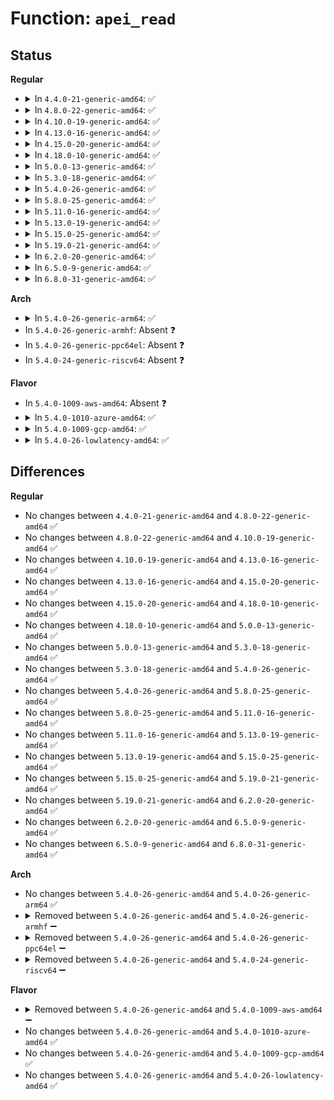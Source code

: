 # Function: <code>apei_read</code>

## Status
<b>Regular</b>
<ul>
<li>
<details>
<summary>In <code>4.4.0-21-generic-amd64</code>: ✅</summary>

```c
int apei_read(u64 * val, struct acpi_generic_address * reg)
```

```json
{
  "name": "apei_read",
  "collision_type": "Unique Global",
  "inline_type": "No",
  "funcs": [
    {
      "addr": 18446744071583773760,
      "name": "apei_read",
      "external": true,
      "loc": "drivers/acpi/apei/apei-base.c:646",
      "file": "drivers/acpi/apei/apei-base.c",
      "inline": "seen, unknown",
      "caller_inline": [],
      "caller_func": [
        "drivers/acpi/apei/apei-base.c:__apei_exec_write_register",
        "drivers/acpi/apei/ghes.c:ghes_read_estatus"
      ]
    }
  ],
  "symbols": [
    {
      "addr": 18446744071583773760,
      "name": "apei_read",
      "section": ".text",
      "bind": "STB_GLOBAL",
      "size": 159
    }
  ]
}
```
</details>
</li>
<li>
<details>
<summary>In <code>4.8.0-22-generic-amd64</code>: ✅</summary>

```c
int apei_read(u64 * val, struct acpi_generic_address * reg)
```

```json
{
  "name": "apei_read",
  "collision_type": "Unique Global",
  "inline_type": "No",
  "funcs": [
    {
      "addr": 18446744071584099728,
      "name": "apei_read",
      "external": true,
      "loc": "drivers/acpi/apei/apei-base.c:648",
      "file": "drivers/acpi/apei/apei-base.c",
      "inline": "seen, unknown",
      "caller_inline": [],
      "caller_func": [
        "drivers/acpi/apei/apei-base.c:__apei_exec_write_register",
        "drivers/acpi/apei/ghes.c:ghes_read_estatus"
      ]
    }
  ],
  "symbols": [
    {
      "addr": 18446744071584099728,
      "name": "apei_read",
      "section": ".text",
      "bind": "STB_GLOBAL",
      "size": 167
    }
  ]
}
```
</details>
</li>
<li>
<details>
<summary>In <code>4.10.0-19-generic-amd64</code>: ✅</summary>

```c
int apei_read(u64 * val, struct acpi_generic_address * reg)
```

```json
{
  "name": "apei_read",
  "collision_type": "Unique Global",
  "inline_type": "No",
  "funcs": [
    {
      "addr": 18446744071584247680,
      "name": "apei_read",
      "external": true,
      "loc": "drivers/acpi/apei/apei-base.c:648",
      "file": "drivers/acpi/apei/apei-base.c",
      "inline": "seen, unknown",
      "caller_inline": [],
      "caller_func": [
        "drivers/acpi/apei/apei-base.c:__apei_exec_write_register",
        "drivers/acpi/apei/ghes.c:ghes_read_estatus"
      ]
    }
  ],
  "symbols": [
    {
      "addr": 18446744071584247680,
      "name": "apei_read",
      "section": ".text",
      "bind": "STB_GLOBAL",
      "size": 167
    }
  ]
}
```
</details>
</li>
<li>
<details>
<summary>In <code>4.13.0-16-generic-amd64</code>: ✅</summary>

```c
int apei_read(u64 * val, struct acpi_generic_address * reg)
```

```json
{
  "name": "apei_read",
  "collision_type": "Unique Global",
  "inline_type": "No",
  "funcs": [
    {
      "addr": 18446744071584325280,
      "name": "apei_read",
      "external": true,
      "loc": "drivers/acpi/apei/apei-base.c:648",
      "file": "drivers/acpi/apei/apei-base.c",
      "inline": "seen, unknown",
      "caller_inline": [],
      "caller_func": [
        "drivers/acpi/apei/apei-base.c:__apei_exec_write_register",
        "drivers/acpi/apei/ghes.c:ghes_proc",
        "drivers/acpi/apei/ghes.c:ghes_read_estatus"
      ]
    }
  ],
  "symbols": [
    {
      "addr": 18446744071584325280,
      "name": "apei_read",
      "section": ".text",
      "bind": "STB_GLOBAL",
      "size": 167
    }
  ]
}
```
</details>
</li>
<li>
<details>
<summary>In <code>4.15.0-20-generic-amd64</code>: ✅</summary>

```c
int apei_read(u64 * val, struct acpi_generic_address * reg)
```

```json
{
  "name": "apei_read",
  "collision_type": "Unique Global",
  "inline_type": "No",
  "funcs": [
    {
      "addr": 18446744071584729600,
      "name": "apei_read",
      "external": true,
      "loc": "drivers/acpi/apei/apei-base.c:648",
      "file": "drivers/acpi/apei/apei-base.c",
      "inline": "seen, unknown",
      "caller_inline": [],
      "caller_func": [
        "drivers/acpi/apei/apei-base.c:__apei_exec_write_register",
        "drivers/acpi/apei/ghes.c:ghes_proc",
        "drivers/acpi/apei/ghes.c:ghes_read_estatus"
      ]
    }
  ],
  "symbols": [
    {
      "addr": 18446744071584729600,
      "name": "apei_read",
      "section": ".text",
      "bind": "STB_GLOBAL",
      "size": 167
    }
  ]
}
```
</details>
</li>
<li>
<details>
<summary>In <code>4.18.0-10-generic-amd64</code>: ✅</summary>

```c
int apei_read(u64 * val, struct acpi_generic_address * reg)
```

```json
{
  "name": "apei_read",
  "collision_type": "Unique Global",
  "inline_type": "No",
  "funcs": [
    {
      "addr": 18446744071584958112,
      "name": "apei_read",
      "external": true,
      "loc": "drivers/acpi/apei/apei-base.c:648",
      "file": "drivers/acpi/apei/apei-base.c",
      "inline": "seen, unknown",
      "caller_inline": [],
      "caller_func": [
        "drivers/acpi/apei/apei-base.c:__apei_exec_write_register",
        "drivers/acpi/apei/ghes.c:ghes_proc",
        "drivers/acpi/apei/ghes.c:ghes_read_estatus"
      ]
    }
  ],
  "symbols": [
    {
      "addr": 18446744071584958112,
      "name": "apei_read",
      "section": ".text",
      "bind": "STB_GLOBAL",
      "size": 167
    }
  ]
}
```
</details>
</li>
<li>
<details>
<summary>In <code>5.0.0-13-generic-amd64</code>: ✅</summary>

```c
int apei_read(u64 * val, struct acpi_generic_address * reg)
```

```json
{
  "name": "apei_read",
  "collision_type": "Unique Global",
  "inline_type": "No",
  "funcs": [
    {
      "addr": 18446744071585062480,
      "name": "apei_read",
      "external": true,
      "loc": "drivers/acpi/apei/apei-base.c:648",
      "file": "drivers/acpi/apei/apei-base.c",
      "inline": "seen, unknown",
      "caller_inline": [],
      "caller_func": [
        "drivers/acpi/apei/apei-base.c:__apei_exec_write_register",
        "drivers/acpi/apei/ghes.c:__ghes_peek_estatus"
      ]
    }
  ],
  "symbols": [
    {
      "addr": 18446744071585062480,
      "name": "apei_read",
      "section": ".text",
      "bind": "STB_GLOBAL",
      "size": 167
    }
  ]
}
```
</details>
</li>
<li>
<details>
<summary>In <code>5.3.0-18-generic-amd64</code>: ✅</summary>

```c
int apei_read(u64 * val, struct acpi_generic_address * reg)
```

```json
{
  "name": "apei_read",
  "collision_type": "Unique Global",
  "inline_type": "No",
  "funcs": [
    {
      "addr": 18446744071585266672,
      "name": "apei_read",
      "external": true,
      "loc": "drivers/acpi/apei/apei-base.c:640",
      "file": "drivers/acpi/apei/apei-base.c",
      "inline": "seen, unknown",
      "caller_inline": [],
      "caller_func": [
        "drivers/acpi/apei/apei-base.c:__apei_exec_write_register"
      ]
    }
  ],
  "symbols": [
    {
      "addr": 18446744071585266672,
      "name": "apei_read",
      "section": ".text",
      "bind": "STB_GLOBAL",
      "size": 169
    }
  ]
}
```
</details>
</li>
<li>
<details>
<summary>In <code>5.4.0-26-generic-amd64</code>: ✅</summary>

```c
int apei_read(u64 * val, struct acpi_generic_address * reg)
```

```json
{
  "name": "apei_read",
  "collision_type": "Unique Global",
  "inline_type": "No",
  "funcs": [
    {
      "addr": 18446744071585404624,
      "name": "apei_read",
      "external": true,
      "loc": "drivers/acpi/apei/apei-base.c:640",
      "file": "drivers/acpi/apei/apei-base.c",
      "inline": "seen, unknown",
      "caller_inline": [],
      "caller_func": [
        "drivers/acpi/apei/apei-base.c:__apei_exec_write_register"
      ]
    }
  ],
  "symbols": [
    {
      "addr": 18446744071585404624,
      "name": "apei_read",
      "section": ".text",
      "bind": "STB_GLOBAL",
      "size": 169
    }
  ]
}
```
</details>
</li>
<li>
<details>
<summary>In <code>5.8.0-25-generic-amd64</code>: ✅</summary>

```c
int apei_read(u64 * val, struct acpi_generic_address * reg)
```

```json
{
  "name": "apei_read",
  "collision_type": "Unique Global",
  "inline_type": "No",
  "funcs": [
    {
      "addr": 18446744071586112560,
      "name": "apei_read",
      "external": true,
      "loc": "drivers/acpi/apei/apei-base.c:640",
      "file": "drivers/acpi/apei/apei-base.c",
      "inline": "seen, unknown",
      "caller_inline": [],
      "caller_func": [
        "drivers/acpi/apei/apei-base.c:apei_exec_write_register_value",
        "drivers/acpi/apei/apei-base.c:__apei_exec_write_register",
        "drivers/acpi/apei/apei-base.c:apei_exec_read_register_value"
      ]
    }
  ],
  "symbols": [
    {
      "addr": 18446744071586112560,
      "name": "apei_read",
      "section": ".text",
      "bind": "STB_GLOBAL",
      "size": 169
    }
  ]
}
```
</details>
</li>
<li>
<details>
<summary>In <code>5.11.0-16-generic-amd64</code>: ✅</summary>

```c
int apei_read(u64 * val, struct acpi_generic_address * reg)
```

```json
{
  "name": "apei_read",
  "collision_type": "Unique Global",
  "inline_type": "No",
  "funcs": [
    {
      "addr": 18446744071586232800,
      "name": "apei_read",
      "external": true,
      "loc": "drivers/acpi/apei/apei-base.c:648",
      "file": "drivers/acpi/apei/apei-base.c",
      "inline": "seen, unknown",
      "caller_inline": [],
      "caller_func": [
        "drivers/acpi/apei/apei-base.c:apei_exec_write_register_value",
        "drivers/acpi/apei/apei-base.c:__apei_exec_write_register",
        "drivers/acpi/apei/apei-base.c:apei_exec_read_register_value"
      ]
    }
  ],
  "symbols": [
    {
      "addr": 18446744071586232800,
      "name": "apei_read",
      "section": ".text",
      "bind": "STB_GLOBAL",
      "size": 169
    }
  ]
}
```
</details>
</li>
<li>
<details>
<summary>In <code>5.13.0-19-generic-amd64</code>: ✅</summary>

```c
int apei_read(u64 * val, struct acpi_generic_address * reg)
```

```json
{
  "name": "apei_read",
  "collision_type": "Unique Global",
  "inline_type": "No",
  "funcs": [
    {
      "addr": 18446744071586107424,
      "name": "apei_read",
      "external": true,
      "loc": "drivers/acpi/apei/apei-base.c:648",
      "file": "drivers/acpi/apei/apei-base.c",
      "inline": "seen, unknown",
      "caller_inline": [],
      "caller_func": [
        "drivers/acpi/apei/apei-base.c:apei_exec_write_register_value",
        "drivers/acpi/apei/apei-base.c:__apei_exec_write_register",
        "drivers/acpi/apei/apei-base.c:apei_exec_read_register_value"
      ]
    }
  ],
  "symbols": [
    {
      "addr": 18446744071586107424,
      "name": "apei_read",
      "section": ".text",
      "bind": "STB_GLOBAL",
      "size": 169
    }
  ]
}
```
</details>
</li>
<li>
<details>
<summary>In <code>5.15.0-25-generic-amd64</code>: ✅</summary>

```c
int apei_read(u64 * val, struct acpi_generic_address * reg)
```

```json
{
  "name": "apei_read",
  "collision_type": "Unique Global",
  "inline_type": "No",
  "funcs": [
    {
      "addr": 18446744071586607456,
      "name": "apei_read",
      "external": true,
      "loc": "drivers/acpi/apei/apei-base.c:648",
      "file": "drivers/acpi/apei/apei-base.c",
      "inline": "seen, unknown",
      "caller_inline": [],
      "caller_func": [
        "drivers/acpi/apei/apei-base.c:__apei_exec_write_register",
        "drivers/acpi/apei/apei-base.c:apei_exec_read_register_value"
      ]
    }
  ],
  "symbols": [
    {
      "addr": 18446744071586607456,
      "name": "apei_read",
      "section": ".text",
      "bind": "STB_GLOBAL",
      "size": 169
    }
  ]
}
```
</details>
</li>
<li>
<details>
<summary>In <code>5.19.0-21-generic-amd64</code>: ✅</summary>

```c
int apei_read(u64 * val, struct acpi_generic_address * reg)
```

```json
{
  "name": "apei_read",
  "collision_type": "Unique Global",
  "inline_type": "No",
  "funcs": [
    {
      "addr": 18446744071587870720,
      "name": "apei_read",
      "external": true,
      "loc": "drivers/acpi/apei/apei-base.c:648",
      "file": "drivers/acpi/apei/apei-base.c",
      "inline": "seen, unknown",
      "caller_inline": [],
      "caller_func": [
        "drivers/acpi/apei/apei-base.c:__apei_exec_write_register",
        "drivers/acpi/apei/apei-base.c:apei_exec_read_register_value"
      ]
    }
  ],
  "symbols": [
    {
      "addr": 18446744071587870720,
      "name": "apei_read",
      "section": ".text",
      "bind": "STB_GLOBAL",
      "size": 192
    }
  ]
}
```
</details>
</li>
<li>
<details>
<summary>In <code>6.2.0-20-generic-amd64</code>: ✅</summary>

```c
int apei_read(u64 * val, struct acpi_generic_address * reg)
```

```json
{
  "name": "apei_read",
  "collision_type": "Unique Global",
  "inline_type": "No",
  "funcs": [
    {
      "addr": 18446744071589216080,
      "name": "apei_read",
      "external": true,
      "loc": "drivers/acpi/apei/apei-base.c:645",
      "file": "drivers/acpi/apei/apei-base.c",
      "inline": "seen, unknown",
      "caller_inline": [],
      "caller_func": [
        "drivers/acpi/apei/apei-base.c:__apei_exec_write_register",
        "drivers/acpi/apei/apei-base.c:apei_exec_read_register_value"
      ]
    }
  ],
  "symbols": [
    {
      "addr": 18446744071589216080,
      "name": "apei_read",
      "section": ".text",
      "bind": "STB_GLOBAL",
      "size": 192
    }
  ]
}
```
</details>
</li>
<li>
<details>
<summary>In <code>6.5.0-9-generic-amd64</code>: ✅</summary>

```c
int apei_read(u64 * val, struct acpi_generic_address * reg)
```

```json
{
  "name": "apei_read",
  "collision_type": "Unique Global",
  "inline_type": "No",
  "funcs": [
    {
      "addr": 18446744071589512560,
      "name": "apei_read",
      "external": true,
      "loc": "drivers/acpi/apei/apei-base.c:645",
      "file": "drivers/acpi/apei/apei-base.c",
      "inline": "seen, unknown",
      "caller_inline": [],
      "caller_func": [
        "drivers/acpi/apei/apei-base.c:__apei_exec_write_register",
        "drivers/acpi/apei/apei-base.c:apei_exec_read_register_value"
      ]
    }
  ],
  "symbols": [
    {
      "addr": 18446744071589512560,
      "name": "apei_read",
      "section": ".text",
      "bind": "STB_GLOBAL",
      "size": 192
    }
  ]
}
```
</details>
</li>
<li>
<details>
<summary>In <code>6.8.0-31-generic-amd64</code>: ✅</summary>

```c
int apei_read(u64 * val, struct acpi_generic_address * reg)
```

```json
{
  "name": "apei_read",
  "collision_type": "Unique Global",
  "inline_type": "No",
  "funcs": [
    {
      "addr": 18446744071589820336,
      "name": "apei_read",
      "external": true,
      "loc": "drivers/acpi/apei/apei-base.c:645",
      "file": "drivers/acpi/apei/apei-base.c",
      "inline": "seen, unknown",
      "caller_inline": [],
      "caller_func": [
        "drivers/acpi/apei/apei-base.c:__apei_exec_write_register",
        "drivers/acpi/apei/apei-base.c:apei_exec_read_register_value"
      ]
    }
  ],
  "symbols": [
    {
      "addr": 18446744071589820336,
      "name": "apei_read",
      "section": ".text",
      "bind": "STB_GLOBAL",
      "size": 192
    }
  ]
}
```
</details>
</li>
</ul>
<b>Arch</b>
<ul>
<li>
<details>
<summary>In <code>5.4.0-26-generic-arm64</code>: ✅</summary>

```c
int apei_read(u64 * val, struct acpi_generic_address * reg)
```

```json
{
  "name": "apei_read",
  "collision_type": "Unique Global",
  "inline_type": "No",
  "funcs": [
    {
      "addr": 18446603336497677848,
      "name": "apei_read",
      "external": true,
      "loc": "drivers/acpi/apei/apei-base.c:640",
      "file": "drivers/acpi/apei/apei-base.c",
      "inline": "seen, unknown",
      "caller_inline": [],
      "caller_func": [
        "drivers/acpi/apei/apei-base.c:__apei_exec_write_register"
      ]
    }
  ],
  "symbols": [
    {
      "addr": 18446603336497677848,
      "name": "apei_read",
      "section": ".text",
      "bind": "STB_GLOBAL",
      "size": 196
    }
  ]
}
```
</details>
</li>
<li>
In <code>5.4.0-26-generic-armhf</code>: Absent ❓
</li>
<li>
In <code>5.4.0-26-generic-ppc64el</code>: Absent ❓
</li>
<li>
In <code>5.4.0-24-generic-riscv64</code>: Absent ❓
</li>
</ul>
<b>Flavor</b>
<ul>
<li>
In <code>5.4.0-1009-aws-amd64</code>: Absent ❓
</li>
<li>
<details>
<summary>In <code>5.4.0-1010-azure-amd64</code>: ✅</summary>

```c
int apei_read(u64 * val, struct acpi_generic_address * reg)
```

```json
{
  "name": "apei_read",
  "collision_type": "Unique Global",
  "inline_type": "No",
  "funcs": [
    {
      "addr": 18446744071585127136,
      "name": "apei_read",
      "external": true,
      "loc": "drivers/acpi/apei/apei-base.c:640",
      "file": "drivers/acpi/apei/apei-base.c",
      "inline": "seen, unknown",
      "caller_inline": [],
      "caller_func": [
        "drivers/acpi/apei/apei-base.c:__apei_exec_write_register"
      ]
    }
  ],
  "symbols": [
    {
      "addr": 18446744071585127136,
      "name": "apei_read",
      "section": ".text",
      "bind": "STB_GLOBAL",
      "size": 169
    }
  ]
}
```
</details>
</li>
<li>
<details>
<summary>In <code>5.4.0-1009-gcp-amd64</code>: ✅</summary>

```c
int apei_read(u64 * val, struct acpi_generic_address * reg)
```

```json
{
  "name": "apei_read",
  "collision_type": "Unique Global",
  "inline_type": "No",
  "funcs": [
    {
      "addr": 18446744071585355024,
      "name": "apei_read",
      "external": true,
      "loc": "drivers/acpi/apei/apei-base.c:640",
      "file": "drivers/acpi/apei/apei-base.c",
      "inline": "seen, unknown",
      "caller_inline": [],
      "caller_func": [
        "drivers/acpi/apei/apei-base.c:__apei_exec_write_register"
      ]
    }
  ],
  "symbols": [
    {
      "addr": 18446744071585355024,
      "name": "apei_read",
      "section": ".text",
      "bind": "STB_GLOBAL",
      "size": 169
    }
  ]
}
```
</details>
</li>
<li>
<details>
<summary>In <code>5.4.0-26-lowlatency-amd64</code>: ✅</summary>

```c
int apei_read(u64 * val, struct acpi_generic_address * reg)
```

```json
{
  "name": "apei_read",
  "collision_type": "Unique Global",
  "inline_type": "No",
  "funcs": [
    {
      "addr": 18446744071585462304,
      "name": "apei_read",
      "external": true,
      "loc": "drivers/acpi/apei/apei-base.c:640",
      "file": "drivers/acpi/apei/apei-base.c",
      "inline": "seen, unknown",
      "caller_inline": [],
      "caller_func": [
        "drivers/acpi/apei/apei-base.c:__apei_exec_write_register"
      ]
    }
  ],
  "symbols": [
    {
      "addr": 18446744071585462304,
      "name": "apei_read",
      "section": ".text",
      "bind": "STB_GLOBAL",
      "size": 169
    }
  ]
}
```
</details>
</li>
</ul>

## Differences
<b>Regular</b>
<ul>
<li>
No changes between <code>4.4.0-21-generic-amd64</code> and <code>4.8.0-22-generic-amd64</code> ✅
</li>
<li>
No changes between <code>4.8.0-22-generic-amd64</code> and <code>4.10.0-19-generic-amd64</code> ✅
</li>
<li>
No changes between <code>4.10.0-19-generic-amd64</code> and <code>4.13.0-16-generic-amd64</code> ✅
</li>
<li>
No changes between <code>4.13.0-16-generic-amd64</code> and <code>4.15.0-20-generic-amd64</code> ✅
</li>
<li>
No changes between <code>4.15.0-20-generic-amd64</code> and <code>4.18.0-10-generic-amd64</code> ✅
</li>
<li>
No changes between <code>4.18.0-10-generic-amd64</code> and <code>5.0.0-13-generic-amd64</code> ✅
</li>
<li>
No changes between <code>5.0.0-13-generic-amd64</code> and <code>5.3.0-18-generic-amd64</code> ✅
</li>
<li>
No changes between <code>5.3.0-18-generic-amd64</code> and <code>5.4.0-26-generic-amd64</code> ✅
</li>
<li>
No changes between <code>5.4.0-26-generic-amd64</code> and <code>5.8.0-25-generic-amd64</code> ✅
</li>
<li>
No changes between <code>5.8.0-25-generic-amd64</code> and <code>5.11.0-16-generic-amd64</code> ✅
</li>
<li>
No changes between <code>5.11.0-16-generic-amd64</code> and <code>5.13.0-19-generic-amd64</code> ✅
</li>
<li>
No changes between <code>5.13.0-19-generic-amd64</code> and <code>5.15.0-25-generic-amd64</code> ✅
</li>
<li>
No changes between <code>5.15.0-25-generic-amd64</code> and <code>5.19.0-21-generic-amd64</code> ✅
</li>
<li>
No changes between <code>5.19.0-21-generic-amd64</code> and <code>6.2.0-20-generic-amd64</code> ✅
</li>
<li>
No changes between <code>6.2.0-20-generic-amd64</code> and <code>6.5.0-9-generic-amd64</code> ✅
</li>
<li>
No changes between <code>6.5.0-9-generic-amd64</code> and <code>6.8.0-31-generic-amd64</code> ✅
</li>
</ul>
<b>Arch</b>
<ul>
<li>
No changes between <code>5.4.0-26-generic-amd64</code> and <code>5.4.0-26-generic-arm64</code> ✅
</li>
<li>
<details>
<summary>Removed between <code>5.4.0-26-generic-amd64</code> and <code>5.4.0-26-generic-armhf</code> ➖</summary>

```c
int apei_read(u64 * val, struct acpi_generic_address * reg)
```
</details>
</li>
<li>
<details>
<summary>Removed between <code>5.4.0-26-generic-amd64</code> and <code>5.4.0-26-generic-ppc64el</code> ➖</summary>

```c
int apei_read(u64 * val, struct acpi_generic_address * reg)
```
</details>
</li>
<li>
<details>
<summary>Removed between <code>5.4.0-26-generic-amd64</code> and <code>5.4.0-24-generic-riscv64</code> ➖</summary>

```c
int apei_read(u64 * val, struct acpi_generic_address * reg)
```
</details>
</li>
</ul>
<b>Flavor</b>
<ul>
<li>
<details>
<summary>Removed between <code>5.4.0-26-generic-amd64</code> and <code>5.4.0-1009-aws-amd64</code> ➖</summary>

```c
int apei_read(u64 * val, struct acpi_generic_address * reg)
```
</details>
</li>
<li>
No changes between <code>5.4.0-26-generic-amd64</code> and <code>5.4.0-1010-azure-amd64</code> ✅
</li>
<li>
No changes between <code>5.4.0-26-generic-amd64</code> and <code>5.4.0-1009-gcp-amd64</code> ✅
</li>
<li>
No changes between <code>5.4.0-26-generic-amd64</code> and <code>5.4.0-26-lowlatency-amd64</code> ✅
</li>
</ul>
